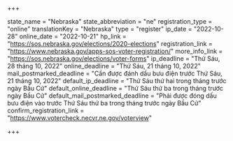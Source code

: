 +++

state_name = "Nebraska"
state_abbreviation = "ne"
registration_type = "online"
translationKey = "Nebraska"
type = "register"
ip_date = "2022-10-28"
online_date = "2022-10-21"
hp_link = "https://sos.nebraska.gov/elections/2020-elections"
registration_link = "https://www.nebraska.gov/apps-sos-voter-registration/"
more_info_link = "https://sos.nebraska.gov/elections/voter-forms"
ip_deadline = "Thứ Sáu, 28 tháng 10, 2022"
online_deadline = "Thứ Sáu, 21 tháng 10, 2022"
mail_postmarked_deadline = "Cần được đánh dấu bưu điện trước Thứ Sáu, 21 tháng 10, 2022"
default_ip_deadline = "Thứ Sáu thứ hai trong tháng trước ngày Bầu Cử"
default_online_deadline = "Thứ Sáu thứ ba trong tháng trước ngày Bầu Cử"
default_mail_postmarked_deadline = "Phải được đóng dấu bưu điện vào trước Thứ Sáu thứ ba trong tháng trước ngày Bầu Cử"
confirm_registration_link = "https://www.votercheck.necvr.ne.gov/voterview"

+++